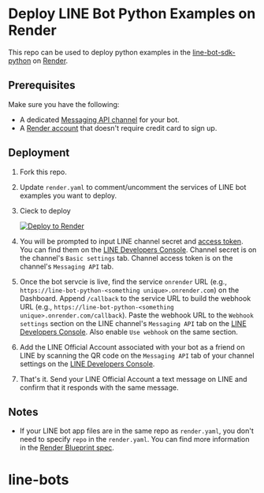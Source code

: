 # Deploy LINE Bot Python Examples on Render

This repo can be used to deploy python examples in the [line-bot-sdk-python](https://github.com/line/line-bot-sdk-python/tree/master/examples) on [Render](https://render.com/).
## Prerequisites
Make sure you have the following:
- A dedicated [Messaging API channel](https://developers.line.biz/en/docs/messaging-api/getting-started/) for your bot.
- A [Render account](https://dashboard.render.com/register) that doesn't require credit card to sign up.

## Deployment
1. Fork this repo.
2. Update `render.yaml` to comment/uncomment the services of LINE bot examples you want to deploy.
3. Cieck to deploy
   
   [![Deploy to Render](http://render.com/images/deploy-to-render-button.svg)](https://render.com/deploy)

4. You will be prompted to input LINE channel secret and [access token](https://developers.line.biz/en/docs/messaging-api/channel-access-tokens/). You can find them on the [LINE Developers Console](https://developers.line.biz/console/). Channel secret is on the channel's `Basic settings` tab. Channel access token is on the channel's `Messaging API` tab.
5. Once the bot servcie is live, find the service `onrender` URL (e.g., `https://line-bot-python-<something unique>.onrender.com`) on the Dashboard. Append `/callback` to the service URL to build the webhook URL (e.g., `https://line-bot-python-<something unique>.onrender.com/callback`). Paste the webhook URL to the `Webhook settings` section on the LINE channel's `Messaging API` tab on the [LINE Developers Console](https://developers.line.biz/console/). Also enable `Use webhook` on the same section.
6. Add the LINE Official Account associated with your bot as a friend on LINE by scanning the QR code on the `Messaging API` tab of your channel settings on the [LINE Developers Console](https://developers.line.biz/console/).
7. That's it. Send your LINE Official Account a text message on LINE and confirm that it responds with the same message.

## Notes
- If your LINE bot app files are in the same repo as `render.yaml`, you don't need to specify `repo` in the `render.yaml`. You can find more information in the [Render Blueprint spec](https://render.com/docs/blueprint-spec#repo--branch).
# line-bots
